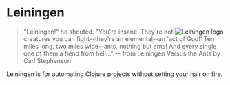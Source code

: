 # Leiningen

<img src="https://github.com/downloads/technomancy/leiningen/leiningen-banner.png"
 alt="Leiningen logo" title="The man himself" align="right" />

 > "Leiningen!" he shouted. "You're insane! They're not creatures you can
 > fight--they're an elemental--an 'act of God!' Ten miles long, two
 > miles wide--ants, nothing but ants! And every single one of them a
 > fiend from hell..."
 > -- from Leiningen Versus the Ants by Carl Stephenson
 
 Leiningen is for automating Clojure projects without setting your hair on fire.
 
 <script src="https://gist.github.com/1764749.js?file=alert.js"></script>
